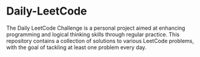 # Daily-LeetCode
The Daily LeetCode Challenge is a personal project aimed at enhancing programming and logical thinking skills through regular practice. This repository contains a collection of solutions to various LeetCode problems, with the goal of tackling at least one problem every day.
